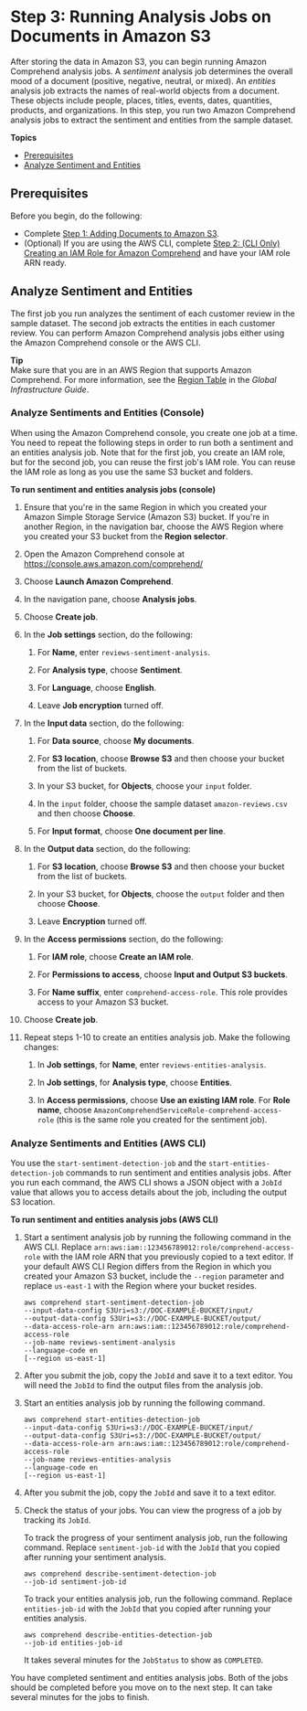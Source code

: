# Step 3: Running Analysis Jobs on Documents in Amazon S3<a name="tutorial-reviews-analysis"></a>

After storing the data in Amazon S3, you can begin running Amazon Comprehend analysis jobs\. A *sentiment* analysis job determines the overall mood of a document \(positive, negative, neutral, or mixed\)\. An *entities* analysis job extracts the names of real\-world objects from a document\. These objects include people, places, titles, events, dates, quantities, products, and organizations\. In this step, you run two Amazon Comprehend analysis jobs to extract the sentiment and entities from the sample dataset\.

**Topics**
+ [Prerequisites](#tutorial-reviews-analysis-prereqs)
+ [Analyze Sentiment and Entities](#tutorial-reviews-analysis-jobs)

## Prerequisites<a name="tutorial-reviews-analysis-prereqs"></a>

Before you begin, do the following:
+ Complete [Step 1: Adding Documents to Amazon S3](tutorial-reviews-add-docs.md)\.
+ \(Optional\) If you are using the AWS CLI, complete [Step 2: \(CLI Only\) Creating an IAM Role for Amazon Comprehend](tutorial-reviews-create-role.md) and have your IAM role ARN ready\.

## Analyze Sentiment and Entities<a name="tutorial-reviews-analysis-jobs"></a>

The first job you run analyzes the sentiment of each customer review in the sample dataset\. The second job extracts the entities in each customer review\. You can perform Amazon Comprehend analysis jobs either using the Amazon Comprehend console or the AWS CLI\. 

**Tip**  
Make sure that you are in an AWS Region that supports Amazon Comprehend\. For more information, see the [Region Table](http://aws.amazon.com/about-aws/global-infrastructure/regional-product-services/) in the *Global Infrastructure Guide*\.

### Analyze Sentiments and Entities \(Console\)<a name="tutorial-reviews-analysis-jobs-console"></a>

When using the Amazon Comprehend console, you create one job at a time\. You need to repeat the following steps in order to run both a sentiment and an entities analysis job\. Note that for the first job, you create an IAM role, but for the second job, you can reuse the first job's IAM role\. You can reuse the IAM role as long as you use the same S3 bucket and folders\.

**To run sentiment and entities analysis jobs \(console\)**

1. Ensure that you're in the same Region in which you created your Amazon Simple Storage Service \(Amazon S3\) bucket\. If you're in another Region, in the navigation bar, choose the AWS Region where you created your S3 bucket from the **Region selector**\.

1. Open the Amazon Comprehend console at [https://console\.aws\.amazon\.com/comprehend/](https://console.aws.amazon.com/comprehend/)

1. Choose **Launch Amazon Comprehend**\.

1. In the navigation pane, choose **Analysis jobs**\.

1. Choose **Create job**\.

1. In the **Job settings** section, do the following:

   1. For **Name**, enter `reviews-sentiment-analysis`\.

   1. For **Analysis type**, choose **Sentiment**\.

   1. For **Language**, choose **English**\.

   1. Leave **Job encryption** turned off\.

1. In the **Input data** section, do the following:

   1. For **Data source**, choose **My documents**\.

   1. For **S3 location**, choose **Browse S3** and then choose your bucket from the list of buckets\.

   1. In your S3 bucket, for **Objects**, choose your `input` folder\.

   1. In the `input` folder, choose the sample dataset `amazon-reviews.csv` and then choose **Choose**\.

   1. For **Input format**, choose **One document per line**\.

1. In the **Output data** section, do the following:

   1. For **S3 location**, choose **Browse S3** and then choose your bucket from the list of buckets\.

   1. In your S3 bucket, for **Objects**, choose the `output` folder and then choose **Choose**\.

   1. Leave **Encryption** turned off\.

1. In the **Access permissions** section, do the following:

   1. For **IAM role**, choose **Create an IAM role**\.

   1. For **Permissions to access**, choose **Input and Output S3 buckets**\.

   1. For **Name suffix**, enter `comprehend-access-role`\. This role provides access to your Amazon S3 bucket\.

1. Choose **Create job**\.

1. Repeat steps 1\-10 to create an entities analysis job\. Make the following changes:

   1. In **Job settings**, for **Name**, enter `reviews-entities-analysis`\.

   1. In **Job settings**, for **Analysis type**, choose **Entities**\.

   1. In **Access permissions**, choose **Use an existing IAM role**\. For **Role name**, choose `AmazonComprehendServiceRole-comprehend-access-role` \(this is the same role you created for the sentiment job\)\.

### Analyze Sentiments and Entities \(AWS CLI\)<a name="tutorial-reviews-analysis-jobs-cli"></a>

You use the `start-sentiment-detection-job` and the `start-entities-detection-job` commands to run sentiment and entities analysis jobs\. After you run each command, the AWS CLI shows a JSON object with a `JobId` value that allows you to access details about the job, including the output S3 location\.

**To run sentiment and entities analysis jobs \(AWS CLI\)**

1. Start a sentiment analysis job by running the following command in the AWS CLI\. Replace `arn:aws:iam::123456789012:role/comprehend-access-role` with the IAM role ARN that you previously copied to a text editor\. If your default AWS CLI Region differs from the Region in which you created your Amazon S3 bucket, include the `--region` parameter and replace `us-east-1` with the Region where your bucket resides\.

   ```
   aws comprehend start-sentiment-detection-job 
   --input-data-config S3Uri=s3://DOC-EXAMPLE-BUCKET/input/
   --output-data-config S3Uri=s3://DOC-EXAMPLE-BUCKET/output/ 
   --data-access-role-arn arn:aws:iam::123456789012:role/comprehend-access-role
   --job-name reviews-sentiment-analysis
   --language-code en
   [--region us-east-1]
   ```

1. After you submit the job, copy the `JobId` and save it to a text editor\. You will need the `JobId` to find the output files from the analysis job\.

1. Start an entities analysis job by running the following command\.

   ```
   aws comprehend start-entities-detection-job 
   --input-data-config S3Uri=s3://DOC-EXAMPLE-BUCKET/input/
   --output-data-config S3Uri=s3://DOC-EXAMPLE-BUCKET/output/ 
   --data-access-role-arn arn:aws:iam::123456789012:role/comprehend-access-role
   --job-name reviews-entities-analysis
   --language-code en
   [--region us-east-1]
   ```

1. After you submit the job, copy the `JobId` and save it to a text editor\.

1. Check the status of your jobs\. You can view the progress of a job by tracking its `JobId`\.

   To track the progress of your sentiment analysis job, run the following command\. Replace `sentiment-job-id` with the `JobId` that you copied after running your sentiment analysis\.

   ```
   aws comprehend describe-sentiment-detection-job
   --job-id sentiment-job-id
   ```

   To track your entities analysis job, run the following command\. Replace `entities-job-id` with the `JobId` that you copied after running your entities analysis\.

   ```
   aws comprehend describe-entities-detection-job
   --job-id entities-job-id
   ```

   It takes several minutes for the `JobStatus` to show as `COMPLETED`\.

You have completed sentiment and entities analysis jobs\. Both of the jobs should be completed before you move on to the next step\. It can take several minutes for the jobs to finish\.